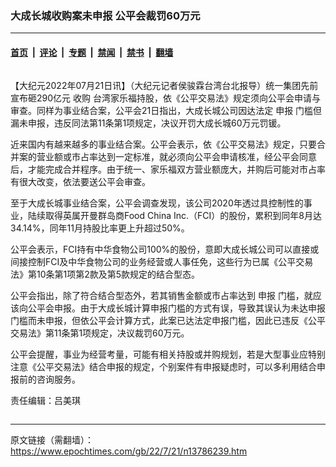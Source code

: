 ### 大成长城收购案未申报 公平会裁罚60万元

---

#### [首页](../../../..?n13786239) &nbsp;|&nbsp; [评论](../../../../../epoch-comment?n13786239) &nbsp;|&nbsp; [专题](../../../../../epoch-special?n13786239) &nbsp;|&nbsp; [禁闻](../../../../../epoch-news?n13786239) &nbsp;|&nbsp; [禁书](../../../../../books?n13786239) &nbsp;|&nbsp; [翻墙](https://github.com/gfw-breaker/nogfw/blob/master/README.md?n13786239)


<div class="column" id="artbody" itemprop="articleBody">
 <!-- article content begin -->
 <p>
  【大纪元2022年07月21日讯】（大纪元记者侯骏霖台湾台北报导）统一集团先前宣布砸290亿元
  <ok href="https://www.epochtimes.com/gb/tag/%E6%94%B6%E8%B4%AD.html">
   收购
  </ok>
  台湾家乐福持股，依《公平交易法》规定须向公平会申请与审查。同样为事业结合案，公平会21日指出，大成长城公司因达法定
  <ok href="https://www.epochtimes.com/gb/tag/%E7%94%B3%E6%8A%A5.html">
   申报
  </ok>
  门槛但漏未申报，违反同法第11条第1项规定，决议开罚大成长城60万元罚锾。
 </p>
 <p>
  近来国内有越来越多的事业结合案。公平会表示，依《公平交易法》规定，只要合并案的营业额或市占率达到一定标准，就必须向公平会申请核准，经公平会同意后，才能完成合并程序。由于统一、家乐福双方营业额庞大，并购后可能对市占率有很大改变，依法要送公平会审查。
 </p>
 <p>
  至于大成长城事业结合案，公平会调查发现，该公司2020年透过具控制性的事业，陆续取得英属开曼群岛商Food China Inc.（FCI）的股份，累积到同年8月达34.14%，同年11月持股比率更上升超过50%。
 </p>
 <p>
  公平会表示，FCI持有中华食物公司100%的股份，意即大成长城公司可以直接或间接控制FCI及中华食物公司的业务经营或人事任免，这些行为已属《公平交易法》第10条第1项第2款及第5款规定的结合型态。
 </p>
 <p>
  公平会指出，除了符合结合型态外，若其销售金额或市占率达到
  <ok href="https://www.epochtimes.com/gb/tag/%E7%94%B3%E6%8A%A5.html">
   申报
  </ok>
  门槛，就应该向公平会申报。由于大成长城计算申报门槛的方式有误，导致其误认为未达申报门槛而未申报，但依公平会计算方式，此案已达法定申报门槛，因此已违反《公平交易法》第11条第1项规定，决议裁罚60万元。
 </p>
 <p>
  公平会提醒，事业为经营考量，可能有相关持股或并购规划，若是大型事业应特别注意《公平交易法》结合申报的规定，个别案件有申报疑虑时，可以多利用结合申报前的咨询服务。
 </p>
 <p>
  责任编辑：吕美琪
 </p>
 <!-- article content end -->
</div>


---

原文链接（需翻墙）：https://www.epochtimes.com/gb/22/7/21/n13786239.htm